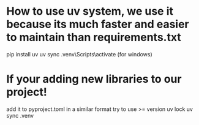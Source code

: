 # How to use uv system, we use it because its much faster and easier to maintain than requirements.txt
pip install uv
uv sync
.venv\Scripts\activate (for windows)

# If your adding new libraries to our project!

add it to pyproject.toml in a similar format try to use >= version
uv lock
uv sync
.venv